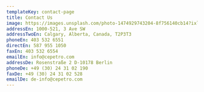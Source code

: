 ```yaml
---
templateKey: contact-page
title: Contact Us
image: https://images.unsplash.com/photo-1474929743204-8f756140cb14?ixlib=rb-1.2.1&ixid=eyJhcHBfaWQiOjEyMDd9&auto=format&fit=crop&w=1950&q=80
addressEn: 1000-521, 3 Ave SW
addressTwoEn: Calgary, Alberta, Canada, T2P3T3
phoneEn: 403 532 6551
directEn: 587 955 1050
faxEn: 403 532 6554
emailEn: info@cepetro.com
addressDe: Rosenstraße 2 D-10178 Berlin
phoneDe: +49 (30) 24 31 02 190
faxDe: +49 (30) 24 31 02 528
emailDe: de-info@cepetro.com
---
```

